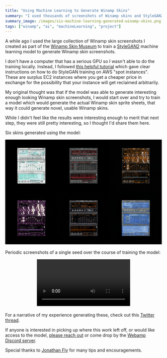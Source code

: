 ```yaml
---
title: "Using Machine Learning to Generate Winamp Skins"
summary: "I used thousands of screenshots of Winamp skins and StyleGAN2 to train an ML model generate more Winamp skins."
summary_image: /images/six-machine-learning-generated-winamp-skins.png
tags: ["winamp", "ai", "machineLearning", "project"]
---
```


A while ago I used the large collection of Winamp skin screenshots I created as part of the [Winamp Skin Museum](/blog/winamp-skin-musuem/) to train a [StyleGAN2](https://github.com/NVlabs/stylegan2-ada) machine learning model to generate Winamp skin screenshots.

I don't have a computer that has a serious GPU so I wasn't able to do the training locally. Instead, I followed [this helpful tutorial](https://towardsdatascience.com/run-stylegan2-ada-on-an-aws-spot-instance-in-no-time-d2022fc1e119) which gave clear instructions on how to do StyleGAN training on AWS "spot instances". These are surplus EC2 instances where you get a cheaper price in exchange for the possibility that your instance will get reclaimed arbitrarily.

My original thought was that if the model was able to generate interesting enough looking Winamp skin screenshots, I would start over and try to train a model which would generate the actual Winamp skin sprite sheets, that way it could generate novel, usable Winamp skins.

While I didn't feel like the results were interesting enough to merit that next step, they were still pretty interesting, so I thought I'd share them here.

Six skins generated using the model:

![Six skins generated using the machine learning model](/images/six-machine-learning-generated-winamp-skins.png)

Periodic screenshots of a single seed over the course of training the model:

<video src="/videos/evolution-of-a-winamp-skin.mp4" controls style="image-rendering: pixelated; display: block; margin: 0 auto; margin-bottom: 20px; max-width: 100%;"></video>

For a narrative of my experience generating these, check out this [Twitter thread](https://twitter.com/captbaritone/status/1356836533882425347).

If anyone is interested in picking up where this work left off, or would like access to the model, [please reach out](/contact/) or come drop by the [Webamp Discord server](https://webamp.org/chat).

Special thanks to [Jonathan Fly](https://iforcedabot.com/) for many tips and encouragements.
